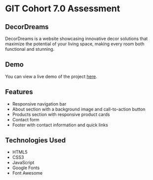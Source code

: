# GIT Cohort 7.0 Assessment

## DecorDreams

DecorDreams is a website showcasing innovative decor solutions that maximize the potential of your living space, making every room both functional and stunning.


## Demo

You can view a live demo of the project [here](#).

## Features

- Responsive navigation bar
- About section with a background image and call-to-action button
- Products section with responsive product cards
- Contact form
- Footer with contact information and quick links

## Technologies Used

- HTML5
- CSS3
- JavaScript
- Google Fonts
- Font Awesome


